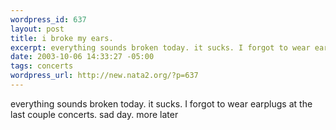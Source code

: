 ```yaml
--- 
wordpress_id: 637
layout: post
title: i broke my ears.
excerpt: everything sounds broken today. it sucks. I forgot to wear earplugs at the last couple concerts. sad day. more later
date: 2003-10-06 14:33:27 -05:00
tags: concerts
wordpress_url: http://new.nata2.org/?p=637
---
```

everything sounds broken today. it sucks. I forgot to wear earplugs at the last couple concerts. sad day. more later
